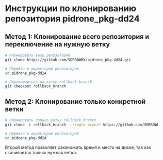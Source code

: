 # Инструкции по клонированию репозитория pidrone_pkg-dd24

## Метод 1: Клонирование всего репозитория и переключение на нужную ветку

```bash
# Клонировать весь репозиторий
git clone https://github.com/SORROWMX/pidrone_pkg-dd24.git

# Перейти в директорию репозитория
cd pidrone_pkg-dd24

# Переключиться на ветку rollback_branch
git checkout rollback_branch
```

## Метод 2: Клонирование только конкретной ветки

```bash
# Клонировать только ветку rollback_branch
git clone -b rollback_branch --single-branch https://github.com/SORROWMX/pidrone_pkg-dd24.git

# Перейти в директорию репозитория
cd pidrone_pkg-dd24
```

Второй метод позволяет сэкономить время и место на диске, так как скачивается только нужная ветка. 